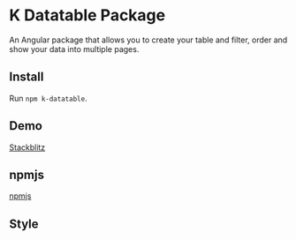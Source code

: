 # K Datatable Package

An Angular package that allows you to create your table and filter, order and show your data into multiple pages.

## Install

Run `npm k-datatable`.

## Demo

<a href="http://localhost:4200/">Stackblitz</a>

## npmjs

<a href="http://localhost:4200/">npmjs</a>

## Style
